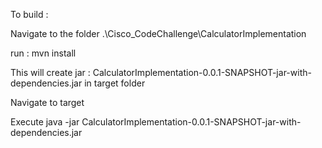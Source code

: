 To build :

Navigate to the folder .\Cisco_CodeChallenge\CalculatorImplementation

run : mvn install

This will create jar : CalculatorImplementation-0.0.1-SNAPSHOT-jar-with-dependencies.jar in target folder

Navigate to target

Execute java -jar CalculatorImplementation-0.0.1-SNAPSHOT-jar-with-dependencies.jar